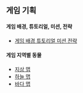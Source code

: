 ## 게임 기획

####  게임 배경, 튜토리얼, 미션, 전략

+ [게임 배경 튜토리얼 미션 전략](./세윤/세유닝폴더2/게임배경_튜토리얼_전략_미션.md )

#### 게임 지역별 동물
+ [지상 맵](./희진/땅_동물/지상지역.md)
+ [하늘 맵](./상민/하늘동물/하늘지역.md)
+ [바다 맵](./원웅/바다/바다지역.md)
